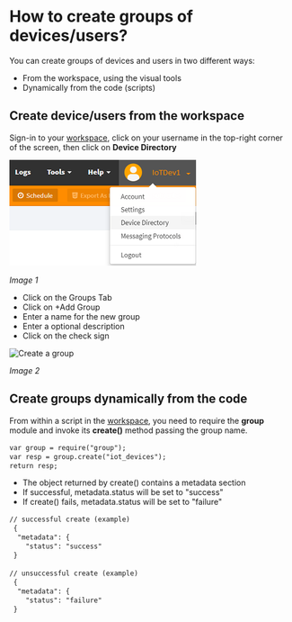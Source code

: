 # How to create groups of devices/users?

You can create groups of devices and users in two different ways:
- From the workspace, using the visual tools
- Dynamically from the code (scripts)

## Create device/users from the workspace

Sign-in to your [workspace](https://www.scriptr.io/workspace), click on your username in the top-right corner of the screen, 
then  click on **Device Directory**

![Device Directory](./images/device_directory.png)

*Image 1*

- Click on the Groups Tab
- Click on +Add Group
- Enter a name for the new group
- Enter a optional description
- Click on the check sign

![Create a group](./images/new_group.png)

*Image 2*

## Create groups dynamically from the code

From within a script in the [workspace](https://www.scriptr.io/workspace), you need to require the **group** module and invoke its **create()** method passing the group name. 

```
var group = require("group");
var resp = group.create("iot_devices");
return resp;
```
- The object returned by create() contains a metadata section 
- If successful, metadata.status will be set to "success"
- If create() fails, metadata.status will be set to "failure" 
```
// successful create (example)
 {
  "metadata": {
    "status": "success"
 }
    
// unsuccessful create (example)
 {
  "metadata": {
    "status": "failure"
 }
```
